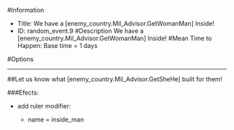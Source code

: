 #Information
 - Title: We have a [enemy_country.Mil_Advisor.GetWomanMan] Inside!
 - ID: random_event.9
#Description
We have a [enemy_country.Mil_Advisor.GetWomanMan] Inside!
#Mean Time to Happen:
Base time = 1 days

#Options

___
##Let us know what [enemy_country.Mil_Advisor.GetSheHe] built for them!

###Efects:<ul><li>add ruler modifier:</li><ul><li>name = inside_man</li></ul></ul>
